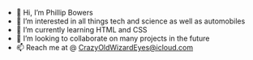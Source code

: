 - 👋 Hi, I’m Phillip Bowers
- 👀 I’m interested in all things tech and science as well as automobiles
- 🌱 I’m currently learning HTML and CSS
- 💞️ I’m looking to collaborate on many projects in the future
- 📫 Reach me at @ CrazyOldWizardEyes@icloud.com
<!---
DataSmithing/DataSmithing is a ✨ special ✨ repository because its `README.md` (this file) appears on your GitHub profile.
You can click the Preview link to take a look at your changes.
--->
